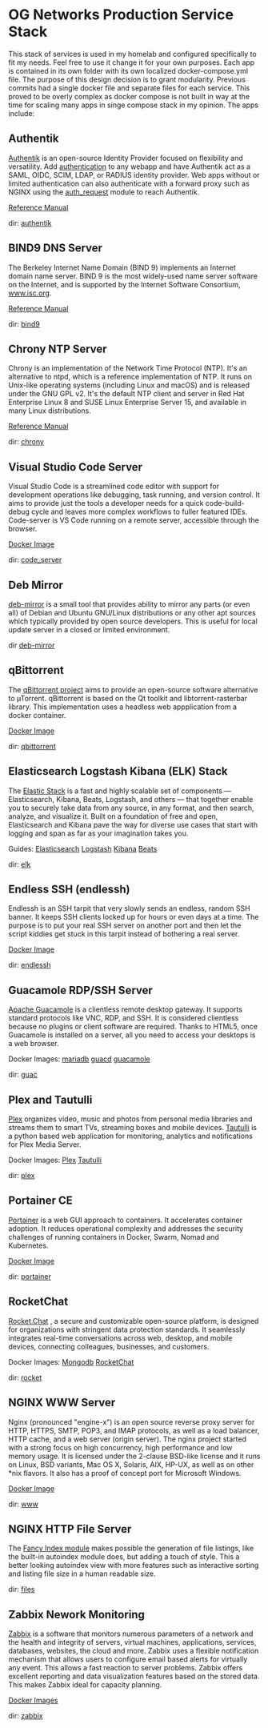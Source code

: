 # OG Networks Production Service Stack
This stack of services is used in my homelab and configured specifically to fit my needs. Feel free to use it change it for your own purposes. Each app is contained in its own folder with its own localized docker-compose.yml file. The purpose of this design decision is to grant modularity. Previous commits had a single docker file and separate files for each service. This proved to be overly complex as docker compose is not built in way at the time for scaling many apps in singe compose stack in my opinion. The apps include:

## Authentik
[Authentik](https://goauthentik.io/)
is an open-source Identity Provider focused on flexibility and versatility. Add
[authentication](https://goauthentik.io/#comparison)
to any webapp and have Authentik act as a SAML, OIDC, SCIM, LDAP, or RADIUS identity provider. Web apps without or limited authentication can also authenticate with a forward proxy such as NGINX using the
[auth_request](http://nginx.org/en/docs/http/ngx_http_auth_request_module.html)
module to reach Authentik.

[Reference Manual](https://goauthentik.io/docs/)

dir: [authentik](prod_authentik)

## BIND9 DNS Server
The Berkeley Internet Name Domain (BIND 9) implements an Internet domain name server. BIND 9 is the most widely-used name server software on the Internet, and is supported by the Internet Software Consortium, www.isc.org.

[Reference Manual](https://bind9.readthedocs.io/en/stable/index.html)

dir: [bind9](prod_bind9)

## Chrony NTP Server
Chrony is an implementation of the Network Time Protocol (NTP). It's an alternative to ntpd, which is a reference implementation of NTP. It runs on Unix-like operating systems (including Linux and macOS) and is released under the GNU GPL v2. It's the default NTP client and server in Red Hat Enterprise Linux 8 and SUSE Linux Enterprise Server 15, and available in many Linux distributions.

[Reference Manual](https://chrony-project.org/documentation.html)

dir: [chrony](prod_chrony)

## Visual Studio Code Server
Visual Studio Code is a streamlined code editor with support for development operations like debugging, task running, and version control. It aims to provide just the tools a developer needs for a quick code-build-debug cycle and leaves more complex workflows to fuller featured IDEs. Code-server is VS Code running on a remote server, accessible through the browser.

[Docker Image](https://hub.docker.com/r/linuxserver/code-server)

dir: [code_server](prod_code)

## Deb Mirror
[deb-mirror](https://linux.die.net/man/1/debmirror)
is a small tool that provides ability to mirror any parts (or even all) of Debian and Ubuntu GNU/Linux distributions or any other apt sources which typically provided by open source developers. This is useful for local update server in a closed or limited environment.

dir [deb-mirror](prod_mirror)

## qBittorrent
The [qBittorrent project](https://www.qbittorrent.org/)
aims to provide an open-source software alternative to µTorrent. qBittorrent is based on the Qt toolkit and libtorrent-rasterbar library. This implementation uses a headless web appplication from a docker container.

[Docker Image](https://hub.docker.com/r/linuxserver/qbittorrent)

dir: [qbittorrent](prod_qbittorrent)

## Elasticsearch Logstash Kibana (ELK) Stack
The [Elastic Stack](https://www.elastic.co/guide/index.html)
is a fast and highly scalable set of components — Elasticsearch, Kibana, Beats, Logstash, and others — that together enable you to securely take data from any source, in any format, and then search, analyze, and visualize it. Built on a foundation of free and open, Elasticsearch and Kibana pave the way for diverse use cases that start with logging and span as far as your imagination takes you.

Guides:
[Elasticsearch](https://www.elastic.co/guide/en/elasticsearch/reference/current/docker.html)
[Logstash](https://www.elastic.co/guide/en/logstash/current/index.html)
[Kibana](https://www.elastic.co/guide/en/kibana/current/index.html)
[Beats](https://www.elastic.co/guide/en/beats/libbeat/current/getting-started.html)

dir: [elk](prod_elk)

## Endless SSH (endlessh)
Endlessh is an SSH tarpit that very slowly sends an endless, random SSH banner. It keeps SSH clients locked up for hours or even days at a time. The purpose is to put your real SSH server on another port and then let the script kiddies get stuck in this tarpit instead of bothering a real server.

[Docker Image](https://hub.docker.com/r/linuxserver/endlessh)

dir: [endlessh](prod_endlessh)

## Guacamole RDP/SSH Server
[Apache Guacamole](https://guacamole.apache.org/)
is a clientless remote desktop gateway. It supports standard protocols like VNC, RDP, and SSH. It is considered clientless because no plugins or client software are required. Thanks to HTML5, once Guacamole is installed on a server, all you need to access your desktops is a web browser.

Docker Images:
[mariadb](https://hub.docker.com/_/mariadb)
[guacd](https://hub.docker.com/r/guacamole/guacd)
[guacamole](https://hub.docker.com/r/guacamole/guacamole)

dir: [guac](prod_guac)

## Plex and Tautulli
[Plex](https://www.plex.tv/about/)
organizes video, music and photos from personal media libraries and streams them to smart TVs, streaming boxes and mobile devices.
[Tautulli](https://tautulli.com/)
is a python based web application for monitoring, analytics and notifications for Plex Media Server.

Docker Images:
[Plex](https://hub.docker.com/r/linuxserver/plex)
[Tautulli](https://hub.docker.com/r/linuxserver/tautulli)

dir: [plex](prod_plex)

## Portainer CE
[Portainer](https://www.portainer.io/why-portainer)
is a web GUI approach to containers. It accelerates container adoption. It reduces operational complexity and addresses the security challenges of running containers in Docker, Swarm, Nomad and Kubernetes. 

[Docker Image](https://hub.docker.com/r/portainer/portainer-ce)

dir: [portainer](prod_portainer)

## RocketChat
[Rocket.Chat](https://docs.rocket.chat/)
, a secure and customizable open-source platform, is designed for organizations with stringent data protection standards. It seamlessly integrates real-time conversations across web, desktop, and mobile devices, connecting colleagues, businesses, and customers.

Docker Images:
[Mongodb](https://hub.docker.com/_/mongo)
[RocketChat](https://github.com/RocketChat/Rocket.Chat/releases)

dir: [rocket](test_rocket_chat)

## NGINX WWW Server
Nginx (pronounced "engine-x") is an open source reverse proxy server for HTTP, HTTPS, SMTP, POP3, and IMAP protocols, as well as a load balancer, HTTP cache, and a web server (origin server). The nginx project started with a strong focus on high concurrency, high performance and low memory usage. It is licensed under the 2-clause BSD-like license and it runs on Linux, BSD variants, Mac OS X, Solaris, AIX, HP-UX, as well as on other *nix flavors. It also has a proof of concept port for Microsoft Windows.

[Docker Image](https://hub.docker.com/_/nginx)

dir: [www](prod_www)

## NGINX HTTP File Server
The [Fancy Index module](https://www.nginx.com/resources/wiki/modules/fancy_index/)
makes possible the generation of file listings, like the built-in autoindex module does, but adding a touch of style. This a better looking autoindex view with more features such as interactive sorting and listing file size in a human readable size.

dir: [files](test_files)

## Zabbix Nework Monitoring
[Zabbix](https://www.zabbix.com/documentation/current/en/manual/introduction/about)
is a software that monitors numerous parameters of a network and the health and integrity of servers, virtual machines, applications, services, databases, websites, the cloud and more. Zabbix uses a flexible notification mechanism that allows users to configure email based alerts for virtually any event. This allows a fast reaction to server problems. Zabbix offers excellent reporting and data visualization features based on the stored data. This makes Zabbix ideal for capacity planning.

[Docker Images](https://www.zabbix.com/container_images)

dir: [zabbix](prod_zabbix)